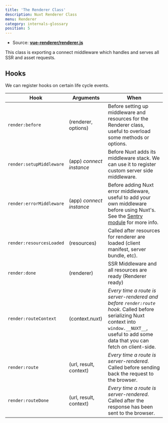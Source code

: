 ```yaml
---
title: 'The Renderer Class'
description: Nuxt Renderer Class
menu: Renderer
category: internals-glossary
position: 5
---
```


- Source: **[vue-renderer/renderer.js](https://github.com/nuxt/nuxt.js/blob/dev/packages/vue-renderer/src/renderer.js)**

This class is exporting a connect middleware which handles and serves all SSR and asset requests.

## Hooks

We can register hooks on certain life cycle events.

| Hook                     | Arguments                | When                                                                                                                                                                                                               |
| ------------------------ | ------------------------ | ------------------------------------------------------------------------------------------------------------------------------------------------------------------------------------------------------------------ |
| `render:before`          | (renderer, options)      | Before setting up middleware and resources for the Renderer class, useful to overload some methods or options.                                                                                                     |
| `render:setupMiddleware` | (app) _connect instance_ | Before Nuxt adds its middleware stack. We can use it to register custom server side middleware.                                                                                                                    |
| `render:errorMiddleware` | (app) _connect instance_ | Before adding Nuxt error middleware, useful to add your own middleware before using Nuxt's. See the [Sentry module](https://github.com/nuxt-community/sentry-module/blob/v4.0.3/lib/module.js#L151) for more info. |
| `render:resourcesLoaded` | (resources)              | Called after resources for renderer are loaded (client manifest, server bundle, etc).                                                                                                                              |
| `render:done`            | (renderer)               | SSR Middleware and all resources are ready (Renderer ready)                                                                                                                                                        |
| `render:routeContext`    | (context.nuxt)           | _Every time a route is server-rendered and before `render:route` hook_. Called before serializing Nuxt context into `window.__NUXT__`, useful to add some data that you can fetch on client-side.                  |
| `render:route`           | (url, result, context)   | _Every time a route is server-rendered_. Called before sending back the request to the browser.                                                                                                                    |
| `render:routeDone`       | (url, result, context)   | _Every time a route is server-rendered_. Called after the response has been sent to the browser.                                                                                                                   |
